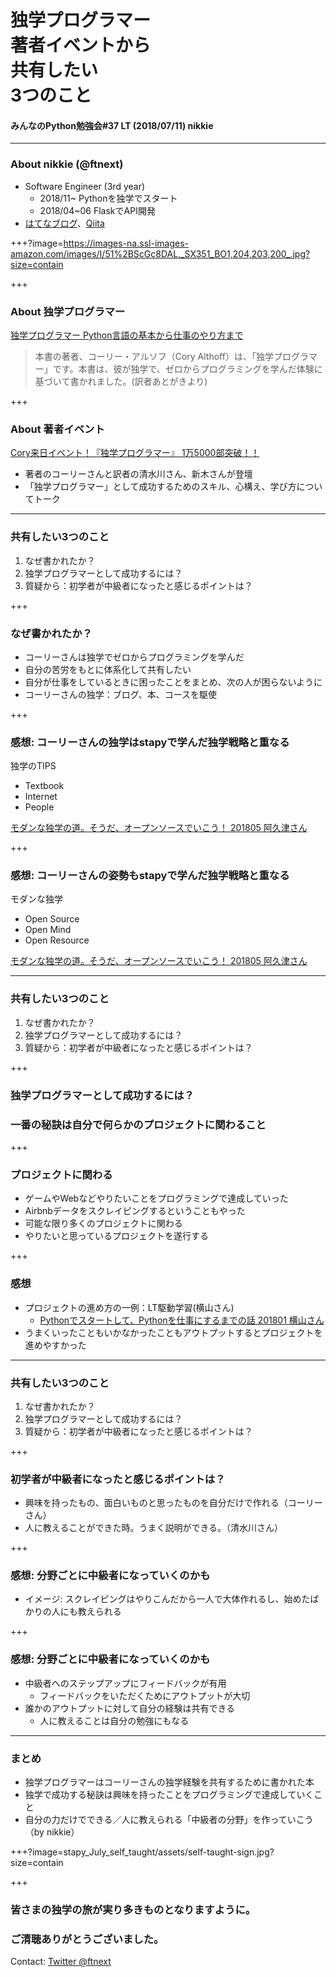# 独学プログラマー<br>著者イベントから<br>共有したい<br>3つのこと
#### みんなのPython勉強会#37 LT (2018/07/11) nikkie

---

### About nikkie (@ftnext)

- Software Engineer (3rd year)
  - 2018/11~ Pythonを独学でスタート
  - 2018/04~06 FlaskでAPI開発
- [はてなブログ](http://nikkie-ftnext.hatenablog.com/)、[Qiita](https://qiita.com/ftnext)

+++?image=https://images-na.ssl-images-amazon.com/images/I/51%2BScGc8DAL._SX351_BO1,204,203,200_.jpg?size=contain

+++

### About 独学プログラマー

[独学プログラマー Python言語の基本から仕事のやり方まで](https://shop.nikkeibp.co.jp/front/commodity/0000/C92270/)
>本書の著者、コーリー・アルソフ（Cory Althoff）は、「独学プログラマー」です。本書は、彼が独学で、ゼロからプログラミングを学んだ体験に基づいて書かれました。(訳者あとがきより)

+++

### About 著者イベント

[Cory来日イベント！『独学プログラマー』 1万5000部突破！！](http://www.freia.jp/taka/blog/the-self-taught-programmer-15k-cory-event/index.html)

- 著者のコーリーさんと訳者の清水川さん、新木さんが登壇
- 「独学プログラマー」として成功するためのスキル、心構え、学び方についてトーク

---

### 共有したい3つのこと

1. <span class="red-char">なぜ書かれたか？</span>
2. 独学プログラマーとして成功するには？
3. 質疑から：初学者が中級者になったと感じるポイントは？

+++

### なぜ書かれたか？

- コーリーさんは独学でゼロからプログラミングを学んだ
- 自分の苦労をもとに体系化して共有したい
- 自分が仕事をしているときに困ったことをまとめ、次の人が困らないように
- コーリーさんの独学：ブログ、本、コースを駆使

+++

### 感想: コーリーさんの独学はstapyで学んだ独学戦略と重なる

独学のTIPS

- <span class="red-char">Textbook</span>
- <span class="red-char">Internet</span>
- People

[モダンな独学の道。そうだ、オープンソースでいこう！ 201805 阿久津さん](https://www.slideshare.net/TakeshiAkutsu/ss-96624467)

+++

### 感想: コーリーさんの姿勢もstapyで学んだ独学戦略と重なる

モダンな独学

- <span class="red-char">Open Source</span>
- Open Mind
- Open Resource

[モダンな独学の道。そうだ、オープンソースでいこう！ 201805 阿久津さん](https://www.slideshare.net/TakeshiAkutsu/ss-96624467)

---

### 共有したい3つのこと

1. なぜ書かれたか？
2. <span class="red-char">独学プログラマーとして成功するには？</span>
3. 質疑から：初学者が中級者になったと感じるポイントは？

+++

### 独学プログラマーとして成功するには？

### 一番の秘訣は自分で何らかのプロジェクトに関わること

+++

### プロジェクトに関わる

- ゲームやWebなどやりたいことをプログラミングで達成していった
- Airbnbデータをスクレイピングするということもやった
- 可能な限り多くのプロジェクトに関わる
- やりたいと思っているプロジェクトを遂行する

+++

### 感想

- プロジェクトの進め方の一例：LT駆動学習(横山さん)
  - [Pythonでスタートして、Pythonを仕事にするまでの話 201801 横山さん](https://gitpitch.com/NaoY-2501/GitPitch-Slides?p=stapy31_20180110#/)
- うまくいったこともいかなかったこともアウトプットするとプロジェクトを進めやすかった

---

### 共有したい3つのこと

1. なぜ書かれたか？
2. 独学プログラマーとして成功するには？
3. <span class="red-char">質疑から：初学者が中級者になったと感じるポイントは？</span>

+++

### 初学者が中級者になったと感じるポイントは？

- 興味を持ったもの、面白いものと思ったものを自分だけで作れる（コーリーさん）
- 人に教えることができた時。うまく説明ができる。（清水川さん）

+++

### 感想: 分野ごとに中級者になっていくのかも

- イメージ: スクレイピングはやりこんだから一人で大体作れるし、始めたばかりの人にも教えられる

+++

### 感想: 分野ごとに中級者になっていくのかも

- 中級者へのステップアップにフィードバックが有用
  - フィードバックをいただくためにアウトプットが大切
- 誰かのアウトプットに対して自分の経験は共有できる
  - 人に教えることは自分の勉強にもなる

---

### まとめ

- 独学プログラマーはコーリーさんの独学経験を共有するために書かれた本
- 独学で成功する秘訣は興味を持ったことをプログラミングで達成していくこと
- 自分の力だけでできる／人に教えられる「中級者の分野」を作っていこう（by nikkie）

+++?image=stapy_July_self_taught/assets/self-taught-sign.jpg?size=contain

+++

### 皆さまの独学の旅が実り多きものとなりますように。
### ご清聴ありがとうございました。
Contact: [Twitter @ftnext](https://twitter.com/ftnext)
